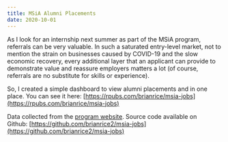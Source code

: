 ```yaml
---
title: MSiA Alumni Placements
date: 2020-10-01
---
```


As I look for an internship next summer as part of the MSiA program, referrals can be very valuable. In such a saturated entry-level market, not to mention the strain on businesses caused by COVID-19 and the slow economic recovery, every additional layer that an applicant can provide to demonstrate value and reassure employers matters a lot (of course, referrals are no substitute for skills or experience).

So, I created a simple dashboard to view alumni placements and in one place. You can see it here: [https://rpubs.com/brianrice/msia-jobs](https://rpubs.com/brianrice/msia-jobs)

Data collected from the [program website](https://www.mccormick.northwestern.edu/analytics/people/alumni/). Source code available on Github: [https://github.com/brianrice2/msia-jobs](https://github.com/brianrice2/msia-jobs)
